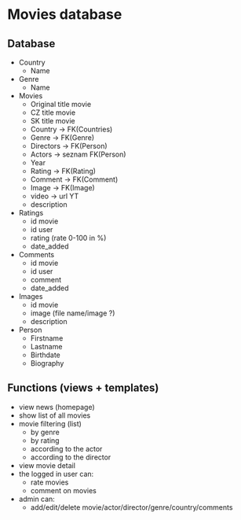 # Movies database

## Database
- Country
  - Name
- Genre
  - Name
- Movies
  - Original title movie
  - CZ title movie
  - SK title movie
  - Country -> FK(Countries)
  - Genre -> FK(Genre)
  - Directors -> FK(Person)
  - Actors -> seznam FK(Person)
  - Year
  - Rating -> FK(Rating)
  - Comment -> FK(Comment)
  - Image -> FK(Image)
  - video -> url YT
  - description
- Ratings
  - id movie
  - id user
  - rating (rate 0-100 in %)
  - date_added
- Comments
  - id movie
  - id user
  - comment
  - date_added
- Images
  - id movie
  - image (file name/image ?)
  - description
- Person
  - Firstname
  - Lastname
  - Birthdate
  - Biography

## Functions (views + templates)
- view news (homepage)
- show list of all movies
- movie filtering (list)
   - by genre
   - by rating
   - according to the actor
   - according to the director
- view movie detail
- the logged in user can:
   - rate movies
   - comment on movies
- admin can:
   - add/edit/delete movie/actor/director/genre/country/comments
